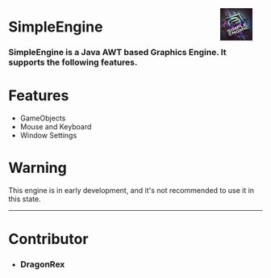 # <img src="assets/SimpleEngineLogo.jpg" alt="SimpleEngine Logo" style="vertical-align: middle; margin-right: 20px; margin-top: -20px;" width="64" height="64" align="right"/>  SimpleEngine

### SimpleEngine is a Java AWT based Graphics Engine. It supports the following features.

# Features

- GameObjects
- Mouse and Keyboard
- Window Settings

# Warning
This engine is in early development, and it's not recommended to use it in this state.

__________

# Contributor

- ### DragonRex
